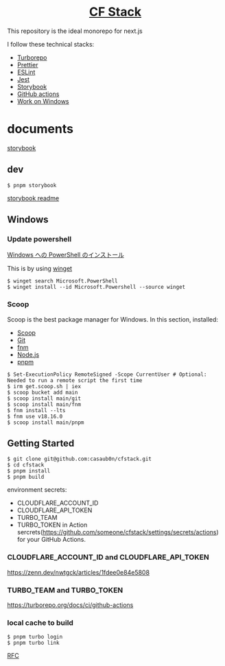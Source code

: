 <p align="center">
  <a href="https://nextjs.org">
    <h1 align="center">CF Stack</h1>
  </a>
</p>

This repository is the ideal monorepo for next.js

I follow these technical stacks:

- [Turborepo](https://turbo.build/repo)
- [Prettier](https://prettier.io/)
- [ESLint](https://eslint.org/)
- [Jest](https://jestjs.io/)
- [Storybook](https://storybook.js.org/)
- [GitHub actions](https://github.com/features/actions)
- [Work on Windows](#Windows)

# documents

[storybook](https://casaub0n.github.io/cfstack/)

## dev

```console
$ pnpm storybook
```

[storybook readme](./apps/catalog/README.md)

## Windows

### Update powershell

[Windows への PowerShell のインストール](https://learn.microsoft.com/ja-jp/powershell/scripting/install/installing-powershell-on-windows?view=powershell-7.3)

This is by using [winget](https://learn.microsoft.com/ja-jp/windows/package-manager/winget/)

```console
$ winget search Microsoft.PowerShell
$ winget install --id Microsoft.Powershell --source winget

```

### Scoop

Scoop is the best package manager for Windows.
In this section, installed:

- [Scoop](https://scoop.sh/)
- [Git](https://gitforwindows.org/)
- [fnm](https://github.com/Schniz/fnm)
- [Node.js](https://nodejs.org/)
- [pnpm](https://pnpm.io/)

```console
$ Set-ExecutionPolicy RemoteSigned -Scope CurrentUser # Optional: Needed to run a remote script the first time
$ irm get.scoop.sh | iex
$ scoop bucket add main
$ scoop install main/git
$ scoop install main/fnm
$ fnm install --lts
$ fnm use v18.16.0
$ scoop install main/pnpm
```

## Getting Started

```console
$ git clone git@github.com:casaub0n/cfstack.git
$ cd cfstack
$ pnpm install
$ pnpm build
```

environment secrets:

- CLOUDFLARE_ACCOUNT_ID
- CLOUDFLARE_API_TOKEN
- TURBO_TEAM
- TURBO_TOKEN
  in Action sercrets(https://github.com/someone/cfstack/settings/secrets/actions) for your GitHub Actions.

### CLOUDFLARE_ACCOUNT_ID and CLOUDFLARE_API_TOKEN

https://zenn.dev/nwtgck/articles/1fdee0e84e5808

### TURBO_TEAM and TURBO_TOKEN

https://turborepo.org/docs/ci/github-actions

### local cache to build

```console
$ pnpm turbo login
$ pnpm turbo link
```

[RFC](docs/rfc.md)
